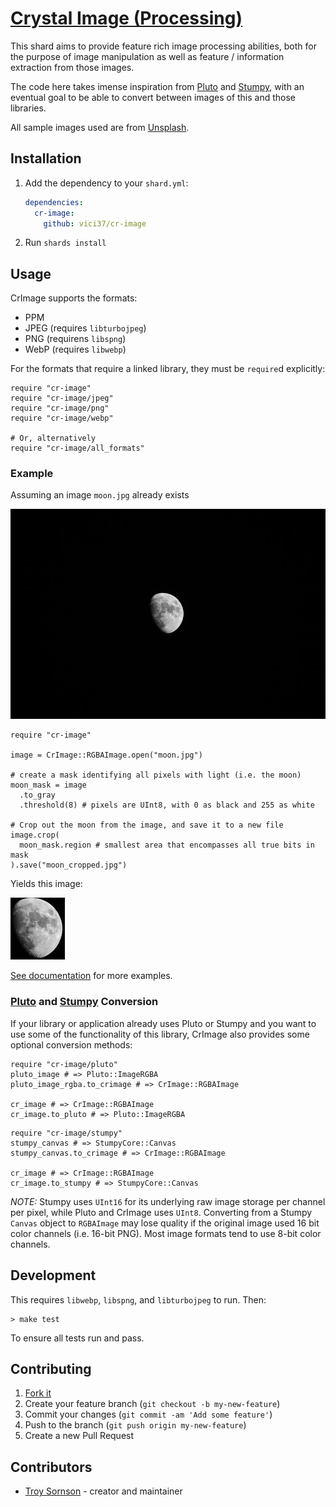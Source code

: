 <h1 tabindex="-1" dir="auto"><a href="http://troy.sornson.io/cr-image" target="_blank">Crystal Image (Processing)</a></h1>

This shard aims to provide feature rich image processing abilities, both for the purpose of
image manipulation as well as feature / information extraction from those images.

The code here takes imense inspiration from [Pluto](https://github.com/phenopolis/pluto) and [Stumpy](https://github.com/stumpycr/stumpy_core), with
an eventual goal to be able to convert between images of this and those libraries.

All sample images used are from [Unsplash](https://unsplash.com/).

## Installation

1. Add the dependency to your `shard.yml`:

   ```yaml
   dependencies:
     cr-image:
       github: vici37/cr-image
   ```

2. Run `shards install`

## Usage

CrImage supports the formats:
* PPM
* JPEG (requires `libturbojpeg`)
* PNG (requirens `libspng`)
* WebP (requires `libwebp`)

For the formats that require a linked library, they must be `require`d explicitly:

```crystal
require "cr-image"
require "cr-image/jpeg"
require "cr-image/png"
require "cr-image/webp"

# Or, alternatively
require "cr-image/all_formats"
```

### Example

Assuming an image `moon.jpg` already exists

<img src="https://raw.githubusercontent.com/Vici37/cr-image/master/docs/images/moon.jpg" alt="Picture of moon"/>

```crystal
require "cr-image"

image = CrImage::RGBAImage.open("moon.jpg")

# create a mask identifying all pixels with light (i.e. the moon)
moon_mask = image
  .to_gray
  .threshold(8) # pixels are UInt8, with 0 as black and 255 as white

# Crop out the moon from the image, and save it to a new file
image.crop(
  moon_mask.region # smallest area that encompasses all true bits in mask
).save("moon_cropped.jpg")

```

Yields this image:

<img src="https://raw.githubusercontent.com/Vici37/cr-image/master/docs/images/moon_cropped.jpg" alt="Cropped example of moon"/>

[See documentation](http://troy.sornson.io/cr-image/) for more examples.

### [Pluto](https://github.com/phenopolis/pluto) and [Stumpy](https://github.com/stumpycr/stumpy_core) Conversion

If your library or application already uses Pluto or Stumpy and you want to use
some of the functionality of this library, CrImage also provides some optional
conversion methods:

```crystal
require "cr-image/pluto"
pluto_image # => Pluto::ImageRGBA
pluto_image_rgba.to_crimage # => CrImage::RGBAImage

cr_image # => CrImage::RGBAImage
cr_image.to_pluto # => Pluto::ImageRGBA
```

```crystal
require "cr-image/stumpy"
stumpy_canvas # => StumpyCore::Canvas
stumpy_canvas.to_crimage # => CrImage::RGBAImage

cr_image # => CrImage::RGBAImage
cr_image.to_stumpy # => StumpyCore::Canvas
```

*NOTE:* Stumpy uses `UInt16` for its underlying raw image storage per channel per pixel, while Pluto and
CrImage uses `UInt8`. Converting from a Stumpy `Canvas` object to `RGBAImage` may lose quality if the original
image used 16 bit color channels (i.e. 16-bit PNG). Most image formats tend to use 8-bit color channels.

## Development

This requires `libwebp`, `libspng`, and `libturbojpeg` to run. Then:

```
> make test
```

To ensure all tests run and pass.

## Contributing

1. [Fork it](https://github.com/Vici37/cr-image/fork)
2. Create your feature branch (`git checkout -b my-new-feature`)
3. Commit your changes (`git commit -am 'Add some feature'`)
4. Push to the branch (`git push origin my-new-feature`)
5. Create a new Pull Request

## Contributors

- [Troy Sornson](https://github.com/Vici37) - creator and maintainer
